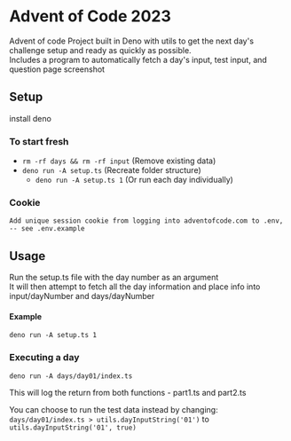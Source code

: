 # Advent of Code 2023

Advent of code Project built in Deno with utils to get the next day's challenge setup and ready as quickly as possible.<br />
Includes a program to automatically fetch a day's input, test input, and question page screenshot

## Setup
install deno
### To start fresh
- `rm -rf days && rm -rf input` (Remove existing data)<br />
- `deno run -A setup.ts` (Recreate folder structure)
  - `deno run -A setup.ts 1` (Or run each day individually)
### Cookie
`Add unique session cookie from logging into adventofcode.com to .env, -- see .env.example`

## Usage
Run the setup.ts file with the day number as an argument<br />
It will then attempt to fetch all the day information and place info into input/dayNumber and days/dayNumber

#### Example
`deno run -A setup.ts 1`

### Executing a day
`deno run -A days/day01/index.ts`<br />

This will log the return from both functions - part1.ts and part2.ts<br />

You can choose to run the test data instead by changing: `days/day01/index.ts > utils.dayInputString('01')` to `utils.dayInputString('01', true)`